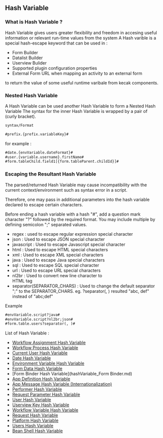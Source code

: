 ## Hash Variable
### What is Hash Variable ?
Hash Variable gives	users greater flexibility and freedom in accesing useful information or relevant run-time values from the system 
A Hash varible is a special hash-escape keyword that can be used in :
- Form Builder 
- Datalist Builder
- Userview Bulider
- Supported plugin configuration properties
- External Form URL when mapping an activity to an external form

to return the value of some useful runtime varibale from kecak components.

### Nested Hash Variable 
A Hash Variable can be used another Hash Variable to form a Nested Hash Variable
The syntax for the inner Hash Variable is wrapped by a pair of (curly bracket).

```html
syntax/Format

#prefix.{prefix.variableKey}#
```

for example : 
```html
#date.{envVariable.dateFormat}#
#user.{variable.username}.firstName#
#form.tableChild.field1[{form.tableParent.childId}]#
```
### Escaping the Resultant Hash Variable
The parsed/returned Hash Variable may cause incompatibility with the current context/environment such as syntax error in a script.

Therefore, one may pass in additional parameters into the hash variable declared to escape certain characters.

Before ending a hash variable with a hash "#", add a question mark character "?" followed by the required format. You may include multiple by defining semicolon ";" separated values.

- regex	: used to escape regular expression special character
- json : Used to escape JSON special character
- javascript : Used to escape Javascript special character
- html : Used to escape HTML special characters
- xml : Used to escape XML special characters
- java : Used to escape Java special characters
- sql : Used to escape SQL special character
- url : Used to escape URL special characters
- nl2br : Used to convert new line character to <br> HTML tag
- separator(SEPARATOR_CHARS) : Used to change the default separator ";" to the SEPARATOR_CHARS. eg. ?separator(, ) resulted "abc, def" instead of "abc;def"

Example 
```html
#envVariable.script?java#
#envVariable.script?nl2br;json#
#form.table.users?separator(, )#
```
List of Hash Variable :

- [Workflow Assignment Hash Variable](HashVariable_WorkflowAssignmentHashVariable.md)
- [Workflow Process Hash Variable](HashVariable_WorkflowProcessHashVariable.md)
- [Current User Hash Variable](hashVariable_CurrentUser.md)
- [Date Hash Variable]()  
- [Environment Variable Hash Variable]()  
- [Form Data Hash Variable](hashVariable-DataHashVariable.md)
- [Form Binder Hash Variable](hashVariable_Form Binder.md)
- [App Definition Hash Variable](hashVariable_AppDefinition.md)
- [App Message Hash Variable (Internationalization)]()  
- [Performer Hash Variable](hashVariable_Performer.md) 
- [Request Parameter Hash Variable](HashVariable_RequestParameter.md)  
- [User Hash Variable](hashVariable_User.md) 
- [Userview Key Hash Variable](hashVariable_UserviewKey.md)  
- [Workflow Variable Hash Variable](hashVariable_WorkflowVariable.md)
- [Request Hash Variable](hashVariable_Request.md)
- [Platform Hash Variable](hashVariable_Platform.md)
- [Users Hash Variable](hashVariable_Users.md)
- [Bean Shell Hash Variable](hashVariable_BeanShell.md)
